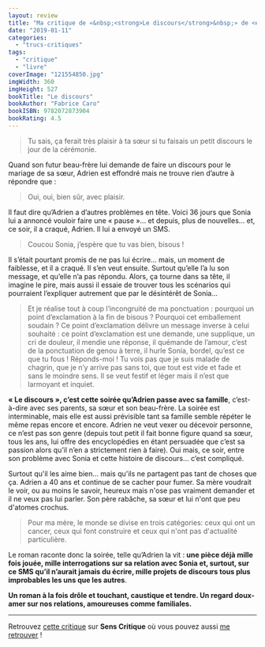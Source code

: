 ```yaml
---
layout: review
title: "Ma critique de «&nbsp;<strong>Le discours</strong>&nbsp;» de <em>Fabrice Caro</em>"
date: "2019-01-11"
categories: 
  - "trucs-critiques"
tags: 
  - "critique"
  - "livre"
coverImage: "121554850.jpg"
imgWidth: 360
imgHeight: 527
bookTitle: "Le discours"
bookAuthor: "Fabrice Caro"
bookISBN: 9782072873904  
bookRating: 4.5
---
```


<blockquote class="citation">Tu sais, ça ferait très plaisir à ta sœur si tu faisais un petit discours le jour de la cérémonie.</blockquote>

Quand son futur beau-frère lui demande de faire un discours pour le mariage de sa sœur, Adrien est effondré mais ne trouve rien d’autre à répondre que :

<blockquote class="citation">Oui, oui, bien sûr, avec plaisir.</blockquote>

Il faut dire qu’Adrien a d’autres problèmes en tête. Voici 36 jours que Sonia lui a annoncé vouloir faire une « pause »… et depuis, plus de nouvelles… et, ce soir, il a craqué, Adrien. Il lui a envoyé un SMS.

<blockquote class="citation">Coucou Sonia, j’espère que tu vas bien, bisous !</blockquote>

Il s’était pourtant promis de ne pas lui écrire… mais, un moment de faiblesse, et il a craqué. Il s’en veut ensuite. Surtout qu’elle l’a lu son message, et qu’elle n’a pas répondu. Alors, ça tourne dans sa tête, il imagine le pire, mais aussi il essaie de trouver tous les scénarios qui pourraient l’expliquer autrement que par le désintérêt de Sonia…

<blockquote class="citation">Et je réalise tout à coup l’incongruité de ma ponctuation : pourquoi un point d’exclamation à la fin de bisous ? Pourquoi cet emballement soudain ? Ce point d’exclamation délivre un message inverse à celui souhaité : ce point d’exclamation est une demande, une supplique, un cri de douleur, il mendie une réponse, il quémande de l’amour, c’est de la ponctuation de genou à terre, il hurle Sonia, bordel, qu’est ce que tu fous ! Réponds-moi ! Tu vois pas que je suis malade de chagrin, que je n’y arrive pas sans toi, que tout est vide et fade et sans le moindre sens. Il se veut festif et léger mais il n’est que larmoyant et inquiet.</blockquote>

**« Le discours », c’est cette soirée qu’Adrien passe avec sa famille**, c’est-à-dire avec ses parents, sa sœur et son beau-frère. La soirée est interminable, mais elle est aussi prévisible tant sa famille semble répéter le même repas encore et encore. Adrien ne veut vexer ou décevoir personne, ce n’est pas son genre (depuis tout petit il fait bonne figure quand sa sœur, tous les ans, lui offre des encyclopédies en étant persuadée que c’est sa passion alors qu’il n’en a strictement rien à faire). Oui mais, ce soir, entre son problème avec Sonia et cette histoire de discours… c’est compliqué.

Surtout qu'il les aime bien... mais qu'ils ne partagent pas tant de choses que ça. Adrien a 40 ans et continue de se cacher pour fumer. Sa mère voudrait le voir, ou au moins le savoir, heureux mais n'ose pas vraiment demander et il ne veux pas lui parler. Son père rabâche, sa sœur et lui n'ont que peu d'atomes crochus.

<blockquote class="citation">Pour ma mère, le monde se divise en trois catégories: ceux qui ont un cancer, ceux qui font construire et ceux qui n'ont pas d'actualité particulière.</blockquote>

Le roman raconte donc la soirée, telle qu’Adrien la vit : **une pièce déjà mille fois jouée, mille interrogations sur sa relation avec Sonia et, surtout, sur ce SMS qu’il n’aurait jamais du écrire, mille projets de discours tous plus improbables les uns que les autres**.

**Un roman à la fois drôle et touchant, caustique et tendre. Un regard doux-amer sur nos relations, amoureuses comme familiales.**

* * *

Retrouvez [cette critique]( https://www.senscritique.com/livre/Le_Discours/critique/186254717) sur **Sens Critique** où vous pouvez aussi [me retrouver](http://www.senscritique.com/Arnaud_Malon) !

